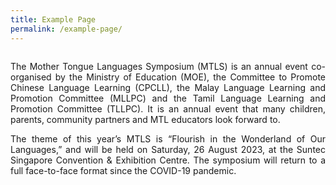 ```yaml
---
title: Example Page
permalink: /example-page/
---
```

```

```
<div style="text-align:justify;">The Mother Tongue Languages Symposium (MTLS) is an annual event co-organised by the Ministry of Education (MOE), the Committee to Promote Chinese Language Learning (CPCLL), the Malay Language Learning and Promotion Committee (MLLPC) and the Tamil Language Learning and Promotion Committee (TLLPC). It is an annual event that many children, parents, community partners and MTL educators look forward to. 

The theme of this year’s MTLS is “Flourish in the Wonderland of Our Languages,” and will be held on Saturday, 26 August 2023, at the Suntec Singapore Convention &amp; Exhibition Centre. The symposium will return to a full face-to-face format since the COVID-19 pandemic.
	</div>